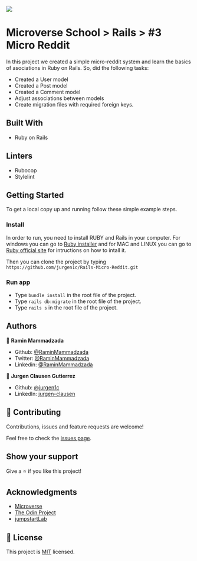 ![](https://img.shields.io/badge/Microverse-blueviolet)

# Microverse School > Rails > #3 Micro Reddit

In this project we created a simple micro-reddit system and learn the basics of asociations in Ruby on Rails.
So, did the following tasks:
- Created a User model
- Created a Post model
- Created a Comment model
- Adjust associations between models
- Create migration files with required foreign keys.

## Built With
- Ruby on Rails

## Linters
- Rubocop
- Stylelint

## Getting Started

To get a local copy up and running follow these simple example steps.

### Install
In order to run, you need to install RUBY and Rails in your computer. For windows you can go to [Ruby installer](https://rubyinstaller.org/) and for MAC and LINUX you can go to [Ruby official site](https://www.ruby-lang.org/en/downloads/) for intructions on how to intall it.

Then you can clone the project by typing ```https://github.com/jurgen1c/Rails-Micro-Reddit.git```

### Run app
- Type ```bundle install``` in the root file of the project.
- Type  ```rails db:migrate``` in the root file of the project.
- Type ```rails s``` in the root file of the project.

## Authors

👤 **Ramin Mammadzada**

- Github: [@RaminMammadzada](https://github.com/RaminMammadzada)
- Twitter: [@RaminMammadzada](https://twitter.com/RaminMammadzada)
- Linkedin: [@RaminMammadzada](https://www.linkedin.com/in/raminmammadzada) 

👤 **Jurgen Clausen Gutierrez**

- Github: [@jurgen1c](https://github.com/jurgen1c)
- LinkedIn: [jurgen-clausen](https://www.linkedin.com/in/jurgen-clausen-2740061a9/)

## 🤝 Contributing

Contributions, issues and feature requests are welcome!

Feel free to check the [issues page](issues/).

## Show your support

Give a ⭐️ if you like this project!

## Acknowledgments

- [Microverse](https://www.microverse.org/)
- [The Odin Project](https://www.theodinproject.com/courses/databases/lessons/sql)
- [jumpstartLab](http://tutorials.jumpstartlab.com/projects/blogger.html)


## 📝 License

This project is [MIT](lic.url) licensed.
